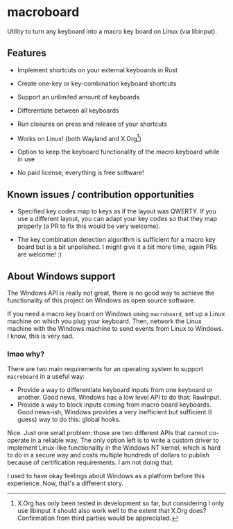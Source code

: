 # macroboard

Utility to turn any keyboard into a macro key board on Linux (via libinput).

## Features

- Implement shortcuts on your external keyboards in Rust  

- Create one-key or key-combination keyboard shortcuts  

- Support an unlimited amount of keyboards  

- Differentiate between all keyboards  

- Run closures on press and release of your shortcuts  

- Works on Linux! (both Wayland and X.Org[^1])  

- Option to keep the keyboard functionality of the macro keyboard while in use  

- No paid license, everything is free software!  

[^1]: X.Org has only been tested in development so far, but considering I only use libinput it should also work well to the extent that X.Org does? Confirmation from third parties would be appreciated.

## Known issues / contribution opportunities

- Specified key codes map to keys as if the layout was QWERTY. If you use a different layout, you can adapt your key codes so that they map properly (a PR to fix this would be very welcome).

- The key combination detection algorithm is sufficient for a macro key board but is a bit unpolished. I might give it a bit more time, again PRs are welcome! :)

## About Windows support

The Windows API is really not great, there is no good way to achieve the functionality of this project on Windows as open source software.

If you need a macro key board on Windows using `macroboard`, set up a Linux machine on which you plug your keyboard. Then, network the Linux machine with the Windows machine to send events from Linux to Windows. I know, this is very sad.

### lmao why?

There are two main requirements for an operating system to support `macroboard` in a useful way:

- Provide a way to differentiate keyboard inputs from one keyboard or another. Good news, Windows has a low level API to do that: RawInput.
- Provide a way to block inputs coming from macro board keyboards. Good news-ish, Windows provides a very inefficient but sufficient (I guess) way to do this: global hooks.

Nice. Just one small problem: those are two different APIs that cannot co-operate in a reliable way. The only option left is to write a custom driver to implement Linux-like functionality in the Windows NT kernel, which is hard to do in a secure way and costs multiple hundreds of dollars to publish because of certification requirements. I am not doing that.

I used to have okay feelings about Windows as a platform before this experience. Now, that's a different story.
